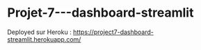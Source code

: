 # Projet-7---dashboard-streamlit

Deployed sur Heroku : https://project7-dashboard-streamlit.herokuapp.com/
